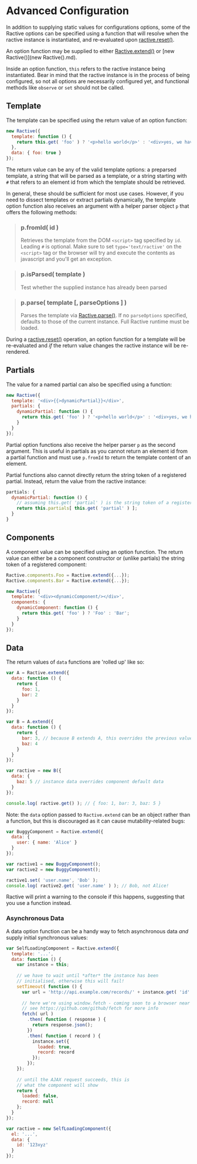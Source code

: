 # Advanced Configuration

In addition to supplying static values for configurations options, some of the Ractive options
can be specified using a function that will resolve when the ractive instance is instantiated,
and re-evaluated upon [ractive.reset()](ractive.reset().md).

An option function may be supplied to either [Ractive.extend()](Ractive.extend().md) or [new Ractive()](new Ractive().md).

Inside an option function, `this` refers to the ractive instance being instantiated.
Bear in mind that the ractive instance is in the process of being configured, so not all options
are necessarily configured yet, and functional methods like `observe` or `set` should not be called.

## Template

The template can be specified using the return value of an option function:

```js
new Ractive({
  template: function () {
    return this.get( 'foo' ) ? '<p>hello world</p>' : '<div>yes, we have no foo</div>';
  },
  data: { foo: true }
});
```
The return value can be any of the valid template options: a preparsed template,
a string that will be parsed as a template, or a string starting with `#` that refers to an element id from which
the template should be retrieved.

In general, these should be sufficient for most use cases. However, if you need to dissect templates or extract
partials dynamically, the template option function also receives an argument
with a helper parser object `p` that offers the following methods:

> ### p.fromId( id )
> Retrieves the template from the DOM `<script>` tag specified by `id`. Leading `#` is optional. Make sure to set `type='text/ractive'` on the `<script>` tag or the browser will try and execute the contents as javascript and you'll get an exception.

> ### p.isParsed( template )
> Test whether the supplied instance has already been parsed

> ### p.parse( template [, parseOptions ] )
> Parses the template via [Ractive.parse()](Ractive.parse().md). If no `parseOptions` specified, defaults to those
> of the current instance. Full Ractive runtime must be loaded.

During a [ractive.reset()](ractive.reset().md) operation, an option function for a template will be re-evaluated
and _if_ the return value changes the ractive instance will be re-rendered.

## Partials

The value for a named partial can also be specified using a function:

```js
new Ractive({
  template: '<div>{{>dynamicPartial}}</div>',
  partials: {
    dynamicPartial: function () {
      return this.get( 'foo' ) ? '<p>hello world</p>' : '<div>yes, we have no foo</div>';
    }
  }
});
```

Partial option functions also receive the helper parser `p` as the second argument. This is useful in
partials as you cannot return an element id from a partial function and must use `p.fromId` to return
the template content of an element.

Partial functions also cannot directly return the string token of a registered partial. Instead,
return the value from the ractive instance:

```js
partials: {
  dynamicPartial: function () {
    // assuming this.get( 'partial' ) is the string token of a registered partial:
    return this.partials[ this.get( 'partial' ) ];
  }
}
```

## Components

A component value can be specified using an option function. The return value can either be
a component constructor or (unlike partials) the string token of a registered component:

```js
Ractive.components.Foo = Ractive.extend({...});
Ractive.components.Bar = Ractive.extend({...});

new Ractive({
  template: '<div><dynamicComponent/></div>',
  components: {
    dynamicComponent: function () {
      return this.get( 'foo' ) ? 'Foo' : 'Bar';
    }
  }
});
```

## Data

The return values of `data` functions are 'rolled up' like so:

```js
var A = Ractive.extend({
  data: function () {
    return {
      foo: 1,
      bar: 2
    }
  }
});

var B = A.extend({
  data: function () {
    return {
      bar: 3, // because B extends A, this overrides the previous value
      baz: 4
    }
  }
});

var ractive = new B({
  data: {
    baz: 5 // instance data overrides component default data
  }
});

console.log( ractive.get() ); // { foo: 1, bar: 3, baz: 5 }
```

Note: the `data` option passed to `Ractive.extend` can be an object rather than a function, but this
is discouraged as it can cause mutability-related bugs:

```js
var BuggyComponent = Ractive.extend({
  data: {
    user: { name: 'Alice' }
  }
});

var ractive1 = new BuggyComponent();
var ractive2 = new BuggyComponent();

ractive1.set( 'user.name', 'Bob' );
console.log( ractive2.get( 'user.name' ) ); // Bob, not Alice!
```

Ractive will print a warning to the console if this happens, suggesting that you use a function instead.


### Asynchronous Data

A data option function can be a handy way to fetch asynchronous data _and_ supply initial synchronous values:

```js
var SelfLoadingComponent = Ractive.extend({
  template: '...',
  data: function () {
    var instance = this;
    
    // we have to wait until *after* the instance has been
    // initialised, otherwise this will fail!
    setTimeout( function () {
      var url = 'http://api.example.com/records/' + instance.get( 'id' ) + '.json';
      
      // here we're using window.fetch - coming soon to a browser near you.
      // see https://github.com/github/fetch for more info
      fetch( url )
        .then( function ( response ) {
          return response.json();
        })
        .then( function ( record ) {
          instance.set({
            loaded: true,
            record: record
          });
        });
    });
  
    // until the AJAX request succeeds, this is
    // what the component will show
    return {
      loaded: false,
      record: null
    };
  }
});

var ractive = new SelfLoadingComponent({
  el: '...',
  data: {
    id: '123xyz'
  }
});
```
